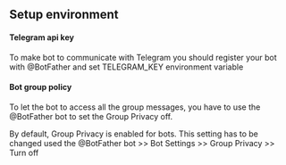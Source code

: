 ## Setup environment

#### Telegram api key

To make bot to communicate with Telegram you should register your bot with @BotFather and set  TELEGRAM_KEY environment variable


#### Bot group policy

To let the bot to access all the group messages, you have to use the @BotFather bot to set the Group Privacy off.

By default, Group Privacy is enabled for bots. This setting has to be changed used the @BotFather bot >> Bot Settings >> Group Privacy >> Turn off

